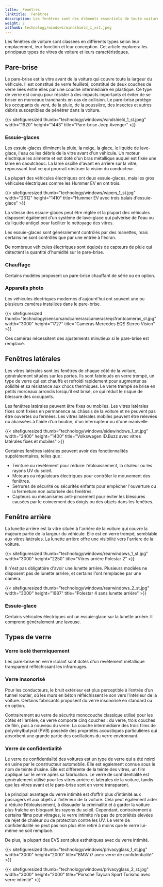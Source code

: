 ```yaml
---
title:  Fenêtres
linktitle:  Fenêtres
description: Les fenêtres sont des éléments essentiels de toute voiture, offrant visibilité, ventilation, protection et confort au conducteur et aux passagers.
weight: 2
xsthumb: technology/windows/windshield_1_xst.jpeg
---
```

<!-- markdownlint-disable MD033 -->

Les fenêtres de voiture sont classées en différents types selon leur emplacement, leur fonction et leur conception. Cet article explorera les principaux types de vitres de voiture et leurs caractéristiques.

## Pare-brise

Le pare-brise est la vitre avant de la voiture qui couvre toute la largeur du véhicule. Il est constitué de verre feuilleté, constitué de deux couches de verre liées entre elles par une couche intermédiaire en plastique. Ce type de verre est conçu pour résister à des impacts importants et éviter de se briser en morceaux tranchants en cas de collision. Le pare-brise protège les occupants du vent, de la pluie, de la poussière, des insectes et autres débris susceptibles de pénétrer dans la voiture.

{{< sitefiguresized thumb="technology/windows/windshield_1_st.jpeg" width="1920" height="1443" title="Pare-brise Jeep Avenger" >}}

### Essuie-glaces

Les essuie-glaces éliminent la pluie, la neige, la glace, le liquide de lave-glace, l'eau ou les débris de la vitre avant d'un véhicule. Un moteur électrique les alimente et est doté d'un bras métallique auquel est fixée une lame en caoutchouc. La lame oscille d'avant en arrière sur la vitre, repoussant tout ce qui pourrait obstruer la vision du conducteur.

La plupart des véhicules électriques ont deux essuie-glaces, mais les gros véhicules électriques comme les Hummer EV en ont trois.

{{< sitefiguresized thumb="technology/windows/wipers_1_st.jpg" width="2612" height="1410" title="Hummer EV avec trois balais d'essuie-glace" >}}

La vitesse des essuie-glaces peut être réglée et la plupart des véhicules disposent également d'un système de lave-glace qui pulvérise de l'eau ou du liquide antigel pour faciliter le nettoyage des vitres.

Les essuie-glaces sont généralement contrôlés par des manettes, mais certains ne sont contrôlés que par une entrée à l'écran.

De nombreux véhicules électriques sont équipés de capteurs de pluie qui détectent la quantité d'humidité sur le pare-brise.

### Chauffage

Certains modèles proposent un pare-brise chauffant de série ou en option.

### Appareils photo

Les véhicules électriques modernes d'aujourd'hui ont souvent une ou plusieurs caméras installées dans le pare-brise.

{{< sitefiguresized thumb="technology/sensorsandcameras/cameras/eqsfrontcameras_st.jpg" width="3000" height="1727" title="Caméras Mercedes EQS Stereo Vision" >}}

Ces caméras nécessitent des ajustements minutieux si le pare-brise est remplacé.

## Fenêtres latérales

Les vitres latérales sont les fenêtres de chaque côté de la voiture, généralement situées sur les portes. Ils sont fabriqués en verre trempé, un type de verre qui est chauffé et refroidi rapidement pour augmenter sa solidité et sa résistance aux chocs thermiques. Le verre trempé se brise en petits morceaux arrondis lorsqu'il est brisé, ce qui réduit le risque de blessure des occupants.

Les fenêtres latérales peuvent être fixes ou mobiles. Les vitres latérales fixes sont fixées en permanence au châssis de la voiture et ne peuvent pas être ouvertes ou fermées. Les vitres latérales mobiles peuvent être relevées ou abaissées à l'aide d'un bouton, d'un interrupteur ou d'une manivelle.

{{< sitefiguresized thumb="technology/windows/sidewindows_1_st.jpg" width="2400" height="1400" title="Volkswagen ID.Buzz avec vitres latérales fixes et mobiles" >}}

Certaines fenêtres latérales peuvent avoir des fonctionnalités supplémentaires, telles que :

- Teinture ou revêtement pour réduire l'éblouissement, la chaleur ou les rayons UV du soleil.
- Moteurs ou régulateurs électriques pour contrôler le mouvement des fenêtres.
- Serrures de sécurité ou sécurités enfants pour empêcher l'ouverture ou la fermeture non autorisée des fenêtres.
- Capteurs ou mécanismes anti-pincement pour éviter les blessures causées par le coincement des doigts ou des objets dans les fenêtres.


## Fenêtre arrière

La lunette arrière est la vitre située à l'arrière de la voiture qui couvre la majeure partie de la largeur du véhicule. Elle est en verre trempé, semblable aux vitres latérales. La lunette arrière offre une visibilité vers l'arrière de la voiture.

{{< sitefiguresized thumb="technology/windows/rearwindows_1_st.jpg" width="3000" height="2250" title="Vitres arrière Polestar 2" >}}

Il n'est pas obligatoire d'avoir une lunette arrière. Plusieurs modèles ne disposent pas de lunette arrière, et certains l'ont remplacée par une caméra.

{{< sitefiguresized thumb="technology/windows/rearwindows_2_st.jpg" width="3000" height="1687" title="Polestar 4 sans lunette arrière" >}}

### Essuie-glace

Certains véhicules électriques ont un essuie-glace sur la lunette arrière. Il comprend généralement une laveuse.

## Types de verre

### Verre isolé thermiquement

Les pare-brise en verre isolant sont dotés d'un revêtement métallique transparent réfléchissant les infrarouges.

### Verre insonorisé

Pour les conducteurs, le bruit extérieur est plus perceptible à l’entrée d’un tunnel routier, où les murs en béton réfléchissent le son vers l’intérieur de la voiture.
Certains fabricants proposent du verre insonorisé en standard ou en option.

Contrairement au verre de sécurité monocouche classique utilisé pour les côtés et l'arrière, ce verre comporte cinq couches : du verre, trois couches de film, puis à nouveau du verre. La couche intermédiaire des trois films de polyvinylbutyral (PVB) possède des propriétés acoustiques particulières qui absorbent une grande partie des oscillations du verre environnant.

### Verre de confidentialité

Le verre de confidentialité des voitures est un type de verre qui a été noirci en usine par le constructeur automobile. Elle est également connue sous le nom de teinte d’usine. Elle est différente de la teinte des vitres, un film appliqué sur le verre après sa fabrication. Le verre de confidentialité est généralement utilisé pour les vitres arrière et latérales de la voiture, tandis que les vitres avant et le pare-brise sont en verre transparent.

Le principal avantage du verre intimité est d’offrir plus d’intimité aux passagers et aux objets à l’intérieur de la voiture. Cela peut également aider à réduire l’éblouissement, à dissuader la criminalité et à garder la voiture plus fraîche en bloquant les rayons du soleil. Cependant, contrairement à certains films pour vitrages, le verre intimité n’a pas de propriétés élevées de rejet de chaleur ou de protection contre les UV. Le verre de confidentialité ne peut pas non plus être retiré à moins que le verre lui-même ne soit remplacé.

De plus, la plupart des EVS sont plus esthétiques avec du verre intimité.

{{< sitefiguresized thumb="technology/windows/privacyglass_1_st.jpg" width="3000" height="2000" title="BMW i7 avec verre de confidentialité" >}}

{{< sitefiguresized thumb="technology/windows/privacyglass_2_st.jpg" width="3000" height="2000" title="Porsche Taycan Sport Turismo avec verre intimité" >}}
